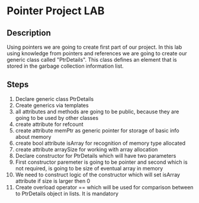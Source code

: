 # Pointer Project LAB

## Description

Using pointers we are going to create first part of our project. In this lab using knowledge from pointers and references we are going to create our generic class called "PtrDetails". This class defines an element that is stored in the garbage collection information list.

## Steps

1. Declare generic class PtrDetails
1. Create generics via templates
1. all attributes and methods are going to be public, because they are going to be used by other classes
1. create attribute for refcount
1. create attribute memPtr as generic pointer for storage of basic info about memory
1. create bool attribute isArray for recognition of memory type allocated
1. create attribute arraySize for working with array allocation
1. Declare constructor for PtrDetails which will have two parameters
1. First constructor paremeter is going to be pointer and second which is not required, is going to be size of eventual array in memory
1. We need to construct logic of the constructor  which will set isArray attribute if size is larger then 0
1. Create overload operator == which will be used for comparison between to PtrDetails object in lists. It is mandatory
